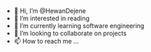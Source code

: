 - 👋 Hi, I’m @HewanDejene
- 👀 I’m interested in reading  
- 🌱 I’m currently learning software engineering
- 💞️ I’m looking to collaborate on projects
- 📫 How to reach me ...

<!---
HewanDejene/HewanDejene is a ✨ special ✨ repository because its `README.md` (this file) appears on your GitHub profile.
You can click the Preview link to take a look at your changes.
--->
